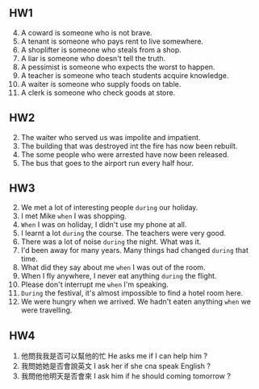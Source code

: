 ## HW1
4. A coward is someone who is not brave.
5. A tenant is someone who pays rent to live somewhere.
6. A shoplifter is someone who steals from a shop.
7. A liar is someone who doesn't tell the truth.
8. A pessimist is someone who expects the worst to happen.
9. A teacher is someone who teach students acquire knowledge.
10. A waiter is someone who supply foods on table.
11. A clerk is someone who check goods at store.

## HW2

2. The waiter who served us was impolite and impatient.
3. The building that was destroyed int the fire has now been rebuilt.
4. The some people who were arrested have now been released.
5. The bus that goes to the airport run every half hour.

## HW3
2. We met a lot of interesting people `during` our holiday.
3. I met Mike `when` I was shopping.
4. `When` I was on holiday, I didn't use my phone at all.
5. I learnt a lot `during` the course. The teachers were very good.
6. There was a lot of noise `during` the night. What was it.
7. I'd been away for many years. Many things had changed `during` that time.
8. What did they say about me `when` I was out of the room.
9. When I fly anywhere, I never eat anything `during` the flight.
10. Please don't interrupt me `when` I'm speaking.
11. `During` the festival, it's almost impossible to find a hotel room here.
12. We were hungry when we arrived. We hadn't eaten anything `when` we were travelling.

## HW4
1. 他問我我是否可以幫他的忙
He asks me if I can help him ?
2. 我問她她是否會說英⽂
I ask her if she cna speak English ?
3. 我問他他明天是否會來
I ask him if he should coming tomorrow ?
